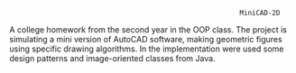                                                              MiniCAD-2D
                                                             
 A college homework from the second year in the OOP class. The project is simulating a mini version of AutoCAD software, making geometric
 figures using specific drawing algorithms. In the implementation were used some design patterns and image-oriented classes from Java.  
